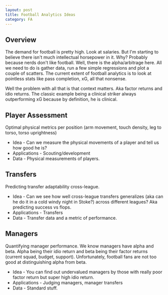 ```yaml
---
layout: post
title: Football Analytics Ideas
category: FA
---
```


## Overview

The demand for football is pretty high. Look at salaries. But I'm starting to believe there isn't much intellectual horsepower in it. Why? Probably because nerds don't like football. Well, there is the alpha/arbitrage here. All we need to do is gather data, run a few simple regressions and plot a couple of scatters. The current extent of football analytics is to look at pointless stats like pass completion, xG, all that nonsense.

Well the problem with all that is that context matters. Aka factor returns and idio returns. The classic example being a clinical striker always outperforming xG because by definition, he is clinical.

## Player Assessment

Optimal physical metrics per position (arm movement, touch density, leg to torso, torso uprightness)

* Idea - Can we measure the physical movements of a player and tell us how good he is? 
* Applications - Scouting/development
* Data - Physical measurements of players.

## Transfers

Predicting transfer adaptability cross-league. 

* Idea - Can we see how well cross-league transfers generalizes (aka can he do it in a cold windy night in Stoke?) across different leagues? Aka predicting success vs flops.
* Applications - Transfers
* Data - Transfer data and a metric of performance.

## Managers

Quantifying manager performance. We know managers have alpha and beta. Alpha being their idio return and beta being their factor returns (current squad, budget, support). Unfortunately, football fans are not too good at distinguishing alpha from beta.

* Idea - You can find out undervalued managers by those with really poor factor return but super high idio return. 
* Applications - Judging managers, manager transfers
* Data - Standard stuff.
